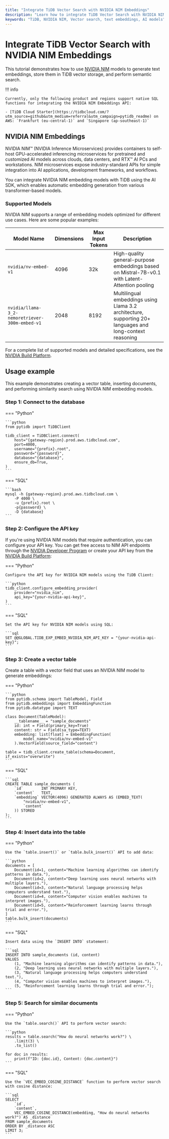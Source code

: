 ```yaml
---
title: "Integrate TiDB Vector Search with NVIDIA NIM Embeddings"
description: "Learn how to integrate TiDB Vector Search with NVIDIA NIM models to store embeddings and perform semantic search."
keywords: "TiDB, NVIDIA NIM, Vector search, text embeddings, AI models"
---
```


# Integrate TiDB Vector Search with NVIDIA NIM Embeddings

This tutorial demonstrates how to use [NVIDIA NIM](https://developer.nvidia.com/nim) models to generate text embeddings, store them in TiDB vector storage, and perform semantic search.

!!! info

    Currently, only the following product and regions support native SQL functions for integrating the NVIDIA NIM Embeddings API:

    - [TiDB Cloud Starter](https://tidbcloud.com/?utm_source=github&utm_medium=referral&utm_campaign=pytidb_readme) on AWS: `Frankfurt (eu-central-1)` and `Singapore (ap-southeast-1)`

## NVIDIA NIM Embeddings

NVIDIA NIM™ (NVIDIA Inference Microservices) provides containers to self-host GPU-accelerated inferencing microservices for pretrained and customized AI models across clouds, data centers, and RTX™ AI PCs and workstations. NIM microservices expose industry-standard APIs for simple integration into AI applications, development frameworks, and workflows.

You can integrate NVIDIA NIM embedding models with TiDB using the AI SDK, which enables automatic embedding generation from various transformer-based models.

### Supported Models

NVIDIA NIM supports a range of embedding models optimized for different use cases. Here are some popular examples:

| Model Name | Dimensions | Max Input Tokens | Description |
|------------|------------|------------------|-------------|
| `nvidia/nv-embed-v1` | 4096 | 32k | High-quality general-purpose embeddings based on Mistral-7B-v0.1 with Latent-Attention pooling |
| `nvidia/llama-3_2-nemoretriever-300m-embed-v1` | 2048 | 8192 | Multilingual embeddings using Llama 3.2 architecture, supporting 20+ languages and long-context reasoning |

For a complete list of supported models and detailed specifications, see the [NVIDIA Build Platform](https://build.nvidia.com/search?q=Embedding).

## Usage example

This example demonstrates creating a vector table, inserting documents, and performing similarity search using NVIDIA NIM embedding models.

### Step 1: Connect to the database

=== "Python"

    ```python
    from pytidb import TiDBClient

    tidb_client = TiDBClient.connect(
        host="{gateway-region}.prod.aws.tidbcloud.com",
        port=4000,
        username="{prefix}.root",
        password="{password}",
        database="{database}",
        ensure_db=True,
    )
    ```

=== "SQL"

    ```bash
    mysql -h {gateway-region}.prod.aws.tidbcloud.com \
        -P 4000 \
        -u {prefix}.root \
        -p{password} \
        -D {database}
    ```

### Step 2: Configure the API key

If you're using NVIDIA NIM models that require authentication, you can configure your API key. You can get free access to NIM API endpoints through the [NVIDIA Developer Program](https://developer.nvidia.com/nim) or create your API key from the [NVIDIA Build Platform](https://build.nvidia.com/settings/api-keys):

=== "Python"

    Configure the API key for NVIDIA NIM models using the TiDB Client:

    ```python
    tidb_client.configure_embedding_provider(
        provider="nvidia_nim",
        api_key="{your-nvidia-api-key}",
    )
    ```

=== "SQL"

    Set the API key for NVIDIA NIM models using SQL:

    ```sql
    SET @@GLOBAL.TIDB_EXP_EMBED_NVIDIA_NIM_API_KEY = "{your-nvidia-api-key}";
    ```

### Step 3: Create a vector table

Create a table with a vector field that uses an NVIDIA NIM model to generate embeddings:

=== "Python"

    ```python
    from pytidb.schema import TableModel, Field
    from pytidb.embeddings import EmbeddingFunction
    from pytidb.datatype import TEXT

    class Document(TableModel):
        __tablename__ = "sample_documents"
        id: int = Field(primary_key=True)
        content: str = Field(sa_type=TEXT)
        embedding: list[float] = EmbeddingFunction(
            model_name="nvidia/nv-embed-v1"
        ).VectorField(source_field="content")

    table = tidb_client.create_table(schema=Document, if_exists="overwrite")
    ```

=== "SQL"

    ```sql
    CREATE TABLE sample_documents (
        `id`        INT PRIMARY KEY,
        `content`   TEXT,
        `embedding` VECTOR(4096) GENERATED ALWAYS AS (EMBED_TEXT(
            "nvidia/nv-embed-v1",
            `content`
        )) STORED
    );
    ```

### Step 4: Insert data into the table

=== "Python"

    Use the `table.insert()` or `table.bulk_insert()` API to add data:

    ```python
    documents = [
        Document(id=1, content="Machine learning algorithms can identify patterns in data."),
        Document(id=2, content="Deep learning uses neural networks with multiple layers."),
        Document(id=3, content="Natural language processing helps computers understand text."),
        Document(id=4, content="Computer vision enables machines to interpret images."),
        Document(id=5, content="Reinforcement learning learns through trial and error."),
    ]
    table.bulk_insert(documents)
    ```

=== "SQL"

    Insert data using the `INSERT INTO` statement:

    ```sql
    INSERT INTO sample_documents (id, content)
    VALUES
        (1, "Machine learning algorithms can identify patterns in data."),
        (2, "Deep learning uses neural networks with multiple layers."),
        (3, "Natural language processing helps computers understand text."),
        (4, "Computer vision enables machines to interpret images."),
        (5, "Reinforcement learning learns through trial and error.");
    ```

### Step 5: Search for similar documents

=== "Python"

    Use the `table.search()` API to perform vector search:

    ```python
    results = table.search("How do neural networks work?") \
        .limit(3) \
        .to_list()
    
    for doc in results:
        print(f"ID: {doc.id}, Content: {doc.content}")
    ```

=== "SQL"

    Use the `VEC_EMBED_COSINE_DISTANCE` function to perform vector search with cosine distance:

    ```sql
    SELECT
        `id`,
        `content`,
        VEC_EMBED_COSINE_DISTANCE(embedding, "How do neural networks work?") AS _distance
    FROM sample_documents
    ORDER BY _distance ASC
    LIMIT 3;
    ```
